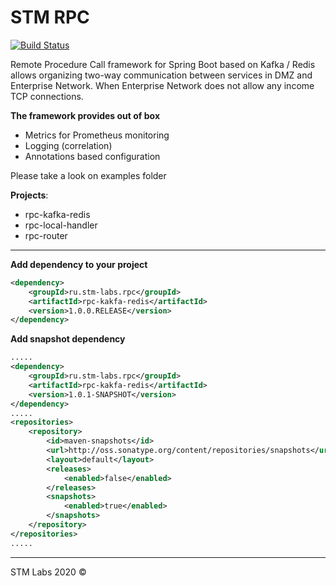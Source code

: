 # STM RPC

[![Build Status](https://ci-oss.stm-labs.ru/api/badges/stm-labs/stm-rpc/status.svg)](https://ci-oss.stm-labs.ru/stm-labs/stm-rpc)

Remote Procedure Call framework for Spring Boot based on Kafka / Redis allows organizing two-way communication between services in DMZ and Enterprise Network. When Enterprise Network does not allow any income TCP connections.

**The framework provides out of box**

- Metrics for Prometheus monitoring
- Logging (correlation)
- Annotations based configuration

Please take a look on examples folder

**Projects**:

 - rpc-kafka-redis
 - rpc-local-handler
 - rpc-router

---

**Add dependency to your project** 

```xml
<dependency>
    <groupId>ru.stm-labs.rpc</groupId>
    <artifactId>rpc-kakfa-redis</artifactId>
    <version>1.0.0.RELEASE</version>
</dependency>
```

**Add snapshot dependency**

```xml
.....
<dependency>
    <groupId>ru.stm-labs.rpc</groupId>
    <artifactId>rpc-kakfa-redis</artifactId>
    <version>1.0.1-SNAPSHOT</version>
</dependency>
.....
<repositories>
    <repository>
        <id>maven-snapshots</id>
        <url>http://oss.sonatype.org/content/repositories/snapshots</url>
        <layout>default</layout>
        <releases>
            <enabled>false</enabled>
        </releases>
        <snapshots>
            <enabled>true</enabled>
        </snapshots>
    </repository>
</repositories>
.....    
```



----
STM Labs 2020 &copy;
